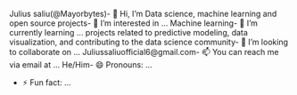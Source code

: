 Julius saliu(@Mayorbytes)- 👋 Hi, I’m 
Data science, machine learning and open source projects- 👀 I’m interested in ...
Machine learning- 🌱 I’m currently learning ...
projects related to predictive modeling, data visualization, and contributing to the data science community- 💞️ I’m looking to collaborate on ...
Juliussaliuofficial6@gmail.com- 📫 You can reach me via email at ...
He/Him- 😄 Pronouns: ...
- ⚡ Fun fact: ...

<!---
Mayorbytes/Mayorbytes is a ✨ special ✨ repository because its `README.md` (this file) appears on your GitHub profile.
You can click the Preview link to take a look at your changes.
--->
